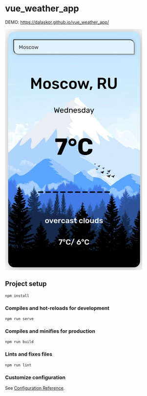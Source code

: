 # vue_weather_app

DEMO: https://dalaskor.github.io/vue_weather_app/

![Preview](https://github.com/Dalaskor/vue_weather_app/blob/master/src/assets/Preview.png?raw=true)

## Project setup
```
npm install
```

### Compiles and hot-reloads for development
```
npm run serve
```

### Compiles and minifies for production
```
npm run build
```

### Lints and fixes files
```
npm run lint
```

### Customize configuration
See [Configuration Reference](https://cli.vuejs.org/config/).

